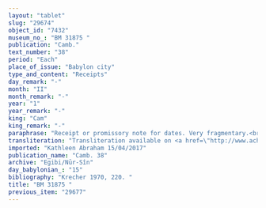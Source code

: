 ```yaml
---
layout: "tablet"
slug: "29674"
object_id: "7432"
museum_no_: "BM 31875 "
publication: "Camb."
text_number: "38"
period: "Each"
place_of_issue: "Babylon city"
type_and_content: "Receipts"
day_remark: "-"
month: "II"
month_remark: "-"
year: "1"
year_remark: "-"
king: "Cam"
king_remark: "-"
paraphrase: "Receipt or promissory note for dates. Very fragmentary.<br /> The tablet is very damaged. It mentions 12 kor of dates that <strong>B</strong>, slave (<em>qallu</em>) of <strong>A, </strong><em>owes</em> his master. <em>He will</em> <em>deliver </em>the 12 kor of dates in Arahsamna (VIII) (broken). The list of witnesses is broken. The scribe of the tablet is Bēl-udammiq/Nab&ucirc;-<em>ahhē</em>-iddin//Egibi.<br /> &nbsp;<br /> <strong>A </strong>= Itti-Marduk-balātu/Nab&ucirc;-ahhē-iddin//<em>Egibi</em>; <strong>B </strong>= broken name"
transliteration: "Transliteration available on <a href=\"http://www.achemenet.com/fr/item/?/sources-textuelles/textes-par-langues-et-ecritures/babylonien/archives-egibi/1674653\" target=\"_blank\">Achemenet</a>"
imported: "Kathleen Abraham 15/04/2017"
publication_name: "Camb. 38"
archive: "Egibi/Nūr-Sîn"
day_babylonian_: "15"
bibliography: "Krecher 1970, 220. "
title: "BM 31875 "
previous_item: "29677"
---
```


